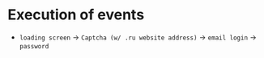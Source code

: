 # Execution of events

- `loading screen` -> `Captcha (w/ .ru website address)` -> `email login` -> `password`